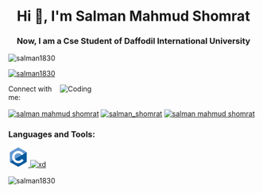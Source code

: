<h1 align="center">Hi 👋, I'm Salman Mahmud Shomrat</h1>
<h3 align="center">Now, I am a Cse Student of Daffodil International University</h3>

<p align="left"> <img src="https://komarev.com/ghpvc/?username=salman1830&label=Profile%20views&color=0e75b6&style=flat" alt="salman1830" /> </p>

<p align="left"> <a href="https://github.com/ryo-ma/github-profile-trophy"><img src="https://github-profile-trophy.vercel.app/?username=salman1830" alt="salman1830" /></a> </p>
<img align="right" alt="Coding"width="400" src="https://www.google.com/url?sa=i&url=https%3A%2F%2Fwww.engineeringclicks.com%2Fengineering-wallpaper%2F&psig=AOvVaw2ZSgvHA8WsOlKHPhVsVEwJ&ust=1645283541358000&source=images&cd=vfe&ved=0CAgQjRxqFwoTCNiG8v7EifYCFQAAAAAdAAAAABAD"
<h3 align="left">Connect with me:</h3>
<p align="left">
<a href="https://fb.com/salman mahmud shomrat" target="blank"><img align="center" src="https://raw.githubusercontent.com/rahuldkjain/github-profile-readme-generator/master/src/images/icons/Social/facebook.svg" alt="salman mahmud shomrat" height="30" width="40" /></a>
<a href="https://instagram.com/salman_shomrat" target="blank"><img align="center" src="https://raw.githubusercontent.com/rahuldkjain/github-profile-readme-generator/master/src/images/icons/Social/instagram.svg" alt="salman_shomrat" height="30" width="40" /></a>
<a href="https://www.youtube.com/c/salman mahmud shomrat" target="blank"><img align="center" src="https://raw.githubusercontent.com/rahuldkjain/github-profile-readme-generator/master/src/images/icons/Social/youtube.svg" alt="salman mahmud shomrat" height="30" width="40" /></a>
</p>

<h3 align="left">Languages and Tools:</h3>
<p align="left"> <a href="https://www.cprogramming.com/" target="_blank" rel="noreferrer"> <img src="https://raw.githubusercontent.com/devicons/devicon/master/icons/c/c-original.svg" alt="c" width="40" height="40"/> </a> <a href="https://www.adobe.com/products/xd.html" target="_blank" rel="noreferrer"> <img src="https://cdn.worldvectorlogo.com/logos/adobe-xd.svg" alt="xd" width="40" height="40"/> </a> </p>

<p><img align="center" src="https://github-readme-stats.vercel.app/api/top-langs?username=salman1830&show_icons=true&locale=en&layout=compact" alt="salman1830" /></p>
